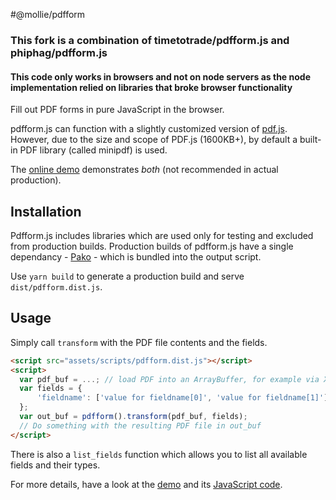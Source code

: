 #@mollie/pdfform



### This fork is a combination of timetotrade/pdfform.js and phiphag/pdfform.js

#### This code only works in browsers and not on node servers as the node implementation relied on libraries that broke browser functionality

Fill out PDF forms in pure JavaScript in the browser.

pdfform.js can function with a slightly customized version of [pdf.js](https://github.com/mozilla/pdf.js). However, due to the size and scope of PDF.js (1600KB+), by default a built-in PDF library (called minipdf) is used.

The [online demo](https://phihag.github.io/pdfform.js/docs/demo.html) demonstrates _both_ (not recommended in actual production).

## Installation

Pdfform.js includes libraries which are used only for testing and excluded from production builds. Production builds of pdfform.js have a single dependancy - [Pako](https://www.npmjs.com/package/pako) - which is bundled into the output script.

Use `yarn build` to generate a production build and serve `dist/pdfform.dist.js`.


## Usage

Simply call `transform` with the PDF file contents and the fields.

```html
<script src="assets/scripts/pdfform.dist.js"></script>
<script>
  var pdf_buf = ...; // load PDF into an ArrayBuffer, for example via XHR (see demo)
  var fields = {
      'fieldname': ['value for fieldname[0]', 'value for fieldname[1]'],
  };
  var out_buf = pdfform().transform(pdf_buf, fields);
  // Do something with the resulting PDF file in out_buf
</script>
```

There is also a `list_fields` function which allows you to list all available fields and their types.

For more details, have a look at the [demo](https://phihag.github.io/pdfform.js/docs/demo.html) and its [JavaScript code](https://github.com/phihag/pdfform.js/blob/master/docs/demo.js).
